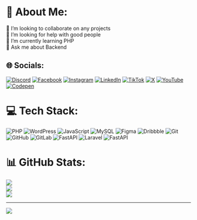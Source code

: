 # 💫 About Me:
👯 I’m looking to collaborate on any projects<br>🤝 I’m looking for help with good people<br>🌱 I’m currently learning PHP<br>💬 Ask me about Backend<br>


## 🌐 Socials:
[![Discord](https://img.shields.io/badge/Discord-%237289DA.svg?logo=discord&logoColor=white)](https://discord.gg/Rezamousakhani) [![Facebook](https://img.shields.io/badge/Facebook-%231877F2.svg?logo=Facebook&logoColor=white)](https://facebook.com/Rezamousakhani) [![Instagram](https://img.shields.io/badge/Instagram-%23E4405F.svg?logo=Instagram&logoColor=white)](https://instagram.com/Reza_mousakhani80) [![LinkedIn](https://img.shields.io/badge/LinkedIn-%230077B5.svg?logo=linkedin&logoColor=white)](https://linkedin.com/in/Rezamousakhani) [![TikTok](https://img.shields.io/badge/TikTok-%23000000.svg?logo=TikTok&logoColor=white)](https://tiktok.com/@Rezamousakhani) [![X](https://img.shields.io/badge/X-black.svg?logo=X&logoColor=white)](https://x.com/Rezamousakhani) [![YouTube](https://img.shields.io/badge/YouTube-%23FF0000.svg?logo=YouTube&logoColor=white)](https://youtube.com/@Rezamousakhani) [![Codepen](https://img.shields.io/badge/Codepen-000000?style=for-the-badge&logo=codepen&logoColor=white)](https://codepen.io/Rezamousakhani) 

# 💻 Tech Stack:
![PHP](https://img.shields.io/badge/php-%23777BB4.svg?style=for-the-badge&logo=php&logoColor=white) ![WordPress](https://img.shields.io/badge/WordPress-%23117AC9.svg?style=for-the-badge&logo=WordPress&logoColor=white) ![JavaScript](https://img.shields.io/badge/javascript-%23323330.svg?style=for-the-badge&logo=javascript&logoColor=%23F7DF1E) ![MySQL](https://img.shields.io/badge/mysql-4479A1.svg?style=for-the-badge&logo=mysql&logoColor=white) ![Figma](https://img.shields.io/badge/figma-%23F24E1E.svg?style=for-the-badge&logo=figma&logoColor=white) ![Dribbble](https://img.shields.io/badge/Dribbble-EA4C89?style=for-the-badge&logo=dribbble&logoColor=white) ![Git](https://img.shields.io/badge/git-%23F05033.svg?style=for-the-badge&logo=git&logoColor=white) ![GitHub](https://img.shields.io/badge/github-%23121011.svg?style=for-the-badge&logo=github&logoColor=white) ![GitLab](https://img.shields.io/badge/gitlab-%23181717.svg?style=for-the-badge&logo=gitlab&logoColor=white) ![FastAPI](https://img.shields.io/badge/FastAPI-005571?style=for-the-badge&logo=fastapi) ![Laravel](https://img.shields.io/badge/laravel-%23FF2D20.svg?style=for-the-badge&logo=laravel&logoColor=white) ![FastAPI](https://img.shields.io/badge/FastAPI-005571?style=for-the-badge&logo=fastapi)
# 📊 GitHub Stats:
![](https://github-readme-stats.vercel.app/api?username=Rezamousakhani&theme=ayu-mirage&hide_border=false&include_all_commits=false&count_private=false)<br/>
![](https://github-readme-streak-stats.herokuapp.com/?user=Rezamousakhani&theme=ayu-mirage&hide_border=false)<br/>
![](https://github-readme-stats.vercel.app/api/top-langs/?username=Rezamousakhani&theme=ayu-mirage&hide_border=false&include_all_commits=false&count_private=false&layout=compact)

---
[![](https://visitcount.itsvg.in/api?id=Rezamousakhani&icon=4&color=2)](https://visitcount.itsvg.in)

<!-- Proudly created with GPRM ( https://gprm.itsvg.in ) -->

